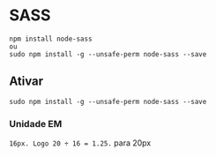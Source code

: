 # SASS

```
npm install node-sass
ou
sudo npm install -g --unsafe-perm node-sass --save
```



## Ativar
```
sudo npm install -g --unsafe-perm node-sass --save
```

### Unidade EM

``16px. Logo 20 ÷ 16 = 1.25.`` para 20px